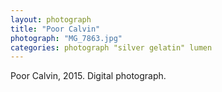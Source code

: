 ```yaml
---
layout: photograph
title: "Poor Calvin"
photograph: "MG_7863.jpg"
categories: photograph "silver gelatin" lumen
---
```

Poor Calvin, 2015.
Digital photograph.
